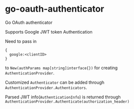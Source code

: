 # go-oauth-authenticator
Go OAuth authenticator

Supports Google JWT token Authentication

Need to pass in
```
{
  google:<clientID>
}
```
to
```New(authParams map[string]interface{})``` for creating `AuthenticationProvider`.

Customized `Authenticator` can be added through `AuthenticationProvider.Authenticators`.

Parsed JWT info(`AuthenticationInfo`) is returned through `AuthenticationProvider.Authenticate(authorization_header)`
